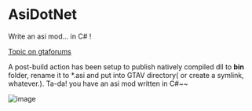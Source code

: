 # AsiDotNet
Write an asi mod... in C# !

[Topic on gtaforums](https://gtaforums.com/topic/987273-write-an-asi-mod-in-c/)

A post-build action has been setup to publish natively compiled dll to **bin** folder, rename it to *.asi and put into GTAV directory( or create a symlink, whatever.).
Ta-da! you have an asi mod written in C#~~

![image](https://user-images.githubusercontent.com/106232474/206081338-aa5337f6-7528-4755-9a16-b20614000e9c.png)
